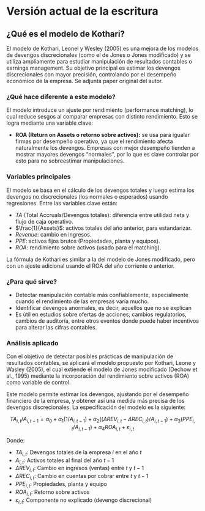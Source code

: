 # Versión actual de la escritura

## ¿Qué es el modelo de Kothari?
El modelo de Kothari, Leonel y Wesley (2005) es una mejora de los modelos de devengos discrecionales (como el de Jones o Jones modificado) y se utiliza ampliamente para estudiar manipulación de resultados contables o earnings management. Su objetivo principal es estimar los devengos discrecionales con mayor precisión, controlando por el desempeño económico de la empresa. Se adjunta paper original del autor.

### ¿Qué hace diferente a este modelo?
El modelo introduce un ajuste por rendimiento (performance matching), lo cual reduce sesgos al comparar empresas con distinto rendimiento. Esto se logra mediante una variable clave:
- **ROA (Return on Assets o retorno sobre activos):** se usa para igualar firmas por desempeño operativo, ya que el rendimiento afecta naturalmente los devengos. Empresas con mejor desempeño tienden a mostrar mayores devengos “normales”, por lo que es clave controlar por esto para no sobreestimar manipulaciones.

### Variables principales
El modelo se basa en el cálculo de los devengos totales y luego estima los devengos no discrecionales (los normales o esperados) usando regresiones. Entre las variables clave están:
- $TA$ (Total Accruals/Devengos totales): diferencia entre utilidad neta y flujo de caja operativo.
- $\frac{1}{Assets}$: activos totales del año anterior, para estandarizar.
- $Revenue$: cambio en ingresos.
- $PPE$: activos fijos brutos (Propiedades, planta y equipos).
- $ROA$: rendimiento sobre activos (usado para el matching).

La fórmula de Kothari es similar a la del modelo de Jones modificado, pero con un ajuste adicional usando el ROA del año corriente o anterior.

### ¿Para qué sirve?
- Detectar manipulación contable más confiablemente, especialmente cuando el rendimiento de las empresas varía mucho.
- Identificar devengos anormales, es decir, aquellos que no se explican
- Es útil en estudios sobre ofertas de acciones, cambios regulatorios, cambios de auditoría, entre otros eventos donde puede haber incentivos para alterar las cifras contables.

### Análisis aplicado
Con el objetivo de detectar posibles prácticas de manipulación de resultados contables, se aplicará el modelo propuesto por Kothari, Leone y Wasley (2005), el cual extiende el modelo de Jones modificado (Dechow et al., 1995) mediante la incorporación del rendimiento sobre activos (ROA) como variable de control.

Este modelo permite estimar los devengos, ajustando por el desempeño financiero de la empresa, y obtener así una medida más precisa de los devengos discrecionales. La especificación del modelo es la siguiente:

$$
TA_{i,t}/A_{i,t-1} = \alpha_0 + \alpha_1(1/A_{i,t-1}) + \alpha_2((\Delta REV_{i,t} - \Delta REC_{i,t})/A_{i,t-1}) + \alpha_3(PPE_{i,t}/A_{i,t-1}) + \alpha_4 ROA_{i,t} + \varepsilon_{i,t}
$$

Donde:
- $TA_{i,t}$: Devengos totales de la empresa $i$ en el año $t$
- $A_{i,t}$: Activos totales al final del año $t-1$
- $\Delta REV_{i,t}$: Cambio en ingresos (ventas) entre $t$ y $t-1$
- $\Delta REC_{i,t}$: Cambio en cuentas por cobrar entre $t$ y $t-1$
- $PPE_{i,t}$: Propiedades, planta y equipo
- $ROA_{i,t}$: Retorno sobre activos
- $\varepsilon_{i,t}$: Componente no explicado (devengo discrecional)

